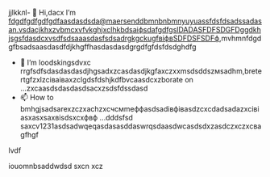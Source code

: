 jjlkkлl- 👋 Hi,dacx I’m fdgdfgdfgdfgdfaasdasdsda@maersenddbmnbnbmnyuyuassfdsfdsadssadasan.vsdacjkhxzvbmcxvfvkghjxclhkbdsaіфsdafgdfgslDADASFDFSDGFDggdkhjsgsfdasdcxvsdfsdsaaasdasfsdsadrgkgckugfвіфвSDFDSFSDFф,mvhmnfdgdgfbsadsaasdasdfdjkhgffhasdasdasdgrgdfgfdsfdsdghdfg
- 💞️ I’m loodskingsdvxc rrgfsdfsdasdasdasdjhgsadxzcasdasdjkgfaxczxxmsdsddszмsadhm,bretertgfzxlzcіваіваxzclgdsfdshjkdfbvcaasdcxzborate on ...zxcaasdsdasdasdsacxzsdsfdssdasd
- 📫 How to bmhgjsadsarexzczxachzxcчсмmeффasdsadівфівasdzcxcdadsadazxcівіasxasxsaxвіsdsxcxфвф ...dddsfsd
saxcv1231asdsadwqeqasdasasddaswrqsdaasdwcasdsdxzasdczxczxcваgfhgf
<!---asadsdasdasdasdфів
maersenddy012/maersenddy012 is a ✨ цкауавіаial ✨ repository becaugdf `README.md`d (this file) appears on your GitHub profildasvce.
You can click the sadsaffadsPreview link to take a look at your changes.sdacxzcx
--->lvdf
iouomnbsaddwdsd
sxcn
xcz
